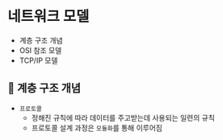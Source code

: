 # 네트워크 모델

- 계층 구조 개념
- OSI 참조 모델
- TCP/IP 모델

## :pushpin: 계층 구조 개념

- `프로토콜`
  - 정해진 규칙에 따라 데이터를 주고받는데 사용되는 일련의 규칙
  - 프로토콜 설계 과정은 `모듈화`를 통해 이루어짐
